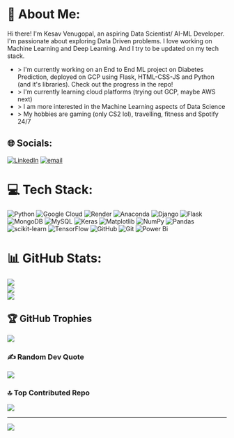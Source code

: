 # 💫 About Me:
Hi there! I'm Kesav Venugopal, an aspiring Data Scientist/ AI-ML Developer. I'm passionate about exploring Data Driven problems. I love working on Machine Learning and Deep Learning. And I try to be updated on my tech stack.<br>

<ul>
  <li>
    > I'm currently working on an End to End ML project on Diabetes Prediction, deployed on GCP using Flask, HTML-CSS-JS and Python (and it's libraries). Check out the progress in the repo!
  </li>
  <li>
    > I'm currently learning cloud platforms (trying out GCP, maybe AWS next)
  </li>
  <li>
    > I am more interested in the Machine Learning aspects of Data Science
  </li>
  <li>
    > My hobbies are gaming (only CS2 lol), travelling, fitness and Spotify 24/7
  </li>
</ul>





## 🌐 Socials:
[![LinkedIn](https://img.shields.io/badge/LinkedIn-%230077B5.svg?logo=linkedin&logoColor=white)](https://linkedin.com/in/kesav-venugopal-360442219) [![email](https://img.shields.io/badge/Email-D14836?logo=gmail&logoColor=white)](mailto:kesavvenugopal@gmail.com) 

# 💻 Tech Stack:
![Python](https://img.shields.io/badge/python-3670A0?style=flat&logo=python&logoColor=ffdd54) ![Google Cloud](https://img.shields.io/badge/GoogleCloud-%234285F4.svg?style=flat&logo=google-cloud&logoColor=white) ![Render](https://img.shields.io/badge/Render-%46E3B7.svg?style=flat&logo=render&logoColor=white) ![Anaconda](https://img.shields.io/badge/Anaconda-%2344A833.svg?style=flat&logo=anaconda&logoColor=white) ![Django](https://img.shields.io/badge/django-%23092E20.svg?style=flat&logo=django&logoColor=white) ![Flask](https://img.shields.io/badge/flask-%23000.svg?style=flat&logo=flask&logoColor=white) ![MongoDB](https://img.shields.io/badge/MongoDB-%234ea94b.svg?style=flat&logo=mongodb&logoColor=white) ![MySQL](https://img.shields.io/badge/mysql-4479A1.svg?style=flat&logo=mysql&logoColor=white) ![Keras](https://img.shields.io/badge/Keras-%23D00000.svg?style=flat&logo=Keras&logoColor=white) ![Matplotlib](https://img.shields.io/badge/Matplotlib-%23ffffff.svg?style=flat&logo=Matplotlib&logoColor=black) ![NumPy](https://img.shields.io/badge/numpy-%23013243.svg?style=flat&logo=numpy&logoColor=white) ![Pandas](https://img.shields.io/badge/pandas-%23150458.svg?style=flat&logo=pandas&logoColor=white) ![scikit-learn](https://img.shields.io/badge/scikit--learn-%23F7931E.svg?style=flat&logo=scikit-learn&logoColor=white) ![TensorFlow](https://img.shields.io/badge/TensorFlow-%23FF6F00.svg?style=flat&logo=TensorFlow&logoColor=white) ![GitHub](https://img.shields.io/badge/github-%23121011.svg?style=flat&logo=github&logoColor=white) ![Git](https://img.shields.io/badge/git-%23F05033.svg?style=flat&logo=git&logoColor=white) ![Power Bi](https://img.shields.io/badge/power_bi-F2C811?style=flat&logo=powerbi&logoColor=black)
# 📊 GitHub Stats:
![](https://github-readme-stats.vercel.app/api?username=kesavvenugopal&theme=dark&hide_border=false&include_all_commits=true&count_private=true)<br/>
![](https://nirzak-streak-stats.vercel.app/?user=kesavvenugopal&theme=dark&hide_border=false)<br/>
![](https://github-readme-stats.vercel.app/api/top-langs/?username=kesavvenugopal&theme=dark&hide_border=false&include_all_commits=true&count_private=true&layout=compact)

## 🏆 GitHub Trophies
![](https://github-profile-trophy.vercel.app/?username=kesavvenugopal&theme=radical&no-frame=false&no-bg=true&margin-w=4)

### ✍️ Random Dev Quote
![](https://quotes-github-readme.vercel.app/api?type=horizontal&theme=radical)

### 🔝 Top Contributed Repo
![](https://github-contributor-stats.vercel.app/api?username=kesavvenugopal&limit=5&theme=dark&combine_all_yearly_contributions=true)

---
[![](https://visitcount.itsvg.in/api?id=kesavvenugopal&icon=0&color=2)](https://visitcount.itsvg.in)



